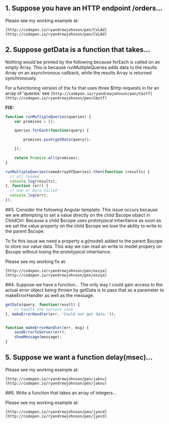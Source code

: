 ## 1. Suppose you have an HTTP endpoint /orders...

Please see my working example at:

```
[http://codepen.io/ryandrewjohnson/pen/CvLAd](http://codepen.io/ryandrewjohnson/pen/CvLAd)
```


## 2. Suppose getData is a function that takes...

Nothing would be printed by the following because forEach is called on an empty Array. This is because runMultipleQueries adds data to the results Array on an asynchronous callback, while the results Array is returned synchronously.

For a functioning version of the fix that uses three $http requests in for an array of 'quereis' see `[http://codepen.io/ryandrewjohnson/pen/Cmztf](http://codepen.io/ryandrewjohnson/pen/Cmztf)`

**FIX:**

```javascript
function runMultipleQueries(queries) {
    var promises = [];

    queries.forEach(function(query) {

        promises.push(getData(query));

    });

    return Promise.all(promises);
}

runMultipleQueries(someArrayOfQueries).then(function (results) {
  // all loaded
  console.log(results);
}, function (err) {
  // one or more failed
  console.log(err);
});
```

##3. Consider the following Angular template:
This issue occurs because we are attempting to set a value directly on the child $scope object in ChildCtrl. Because a child $scope uses prototypical inheritance as soon as we set the value property on the child $scope we lose the ability to write to the parent $scope. 

To fix this issue we need a property e.g(model) added to the parent $scope to store our value data. This way we can read an write to model propery on $scope without losing the prototypical inheritance.

Please see my working fix at:

```
[http://codepen.io/ryandrewjohnson/pen/oxzya](http://codepen.io/ryandrewjohnson/pen/oxzya)
```


##4. Suppose we have a function...
The only way I could gain access to the actual error object being thrown by getData is to pass that as a parameter to makeErrorHandler as well as the message.

```javascript
getData(query, function(result) {	// handle the success case}, makeErrorHandler(err, 'Could not get data.'));
function makeErrorHandler(err, msg) {	sendErrorToServer(err);
	showMessage(message);}
```

## 5. Suppose we want a function delay(msec)...

Please see my working example at:

```
[http://codepen.io/ryandrewjohnson/pen/jaknu](http://codepen.io/ryandrewjohnson/pen/jaknu)
```


##6. Write a function that takes an array of integers...

Please see my working example at:

```
[http://codepen.io/ryandrewjohnson/pen/jyecd](http://codepen.io/ryandrewjohnson/pen/jyecd)
```